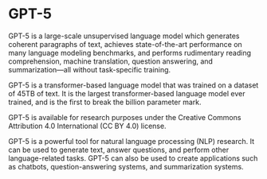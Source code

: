 # GPT-5

GPT-5 is a large-scale unsupervised language model which generates coherent paragraphs of text, achieves state-of-the-art performance on many language modeling benchmarks, and performs rudimentary reading comprehension, machine translation, question answering, and summarization—all without task-specific training.

GPT-5 is a transformer-based language model that was trained on a dataset of 45TB of text. It is the largest transformer-based language model ever trained, and is the first to break the billion parameter mark.

GPT-5 is available for research purposes under the Creative Commons Attribution 4.0 International (CC BY 4.0) license.

GPT-5 is a powerful tool for natural language processing (NLP) research. It can be used to generate text, answer questions, and perform other language-related tasks. GPT-5 can also be used to create applications such as chatbots, question-answering systems, and summarization systems.
